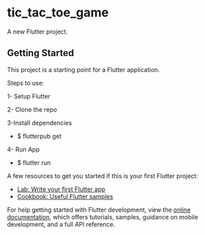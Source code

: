 # tic_tac_toe_game

A new Flutter project.

## Getting Started

This project is a starting point for a Flutter application.

Steps to use:

1- Setup Flutter 

2- Clone the repo

3-Install dependencies

  - $ flutterpub get
  
4- Run App
  
  - $ flutter run

A few resources to get you started if this is your first Flutter project:

- [Lab: Write your first Flutter app](https://docs.flutter.dev/get-started/codelab)
- [Cookbook: Useful Flutter samples](https://docs.flutter.dev/cookbook)

For help getting started with Flutter development, view the
[online documentation](https://docs.flutter.dev/), which offers tutorials,
samples, guidance on mobile development, and a full API reference.
